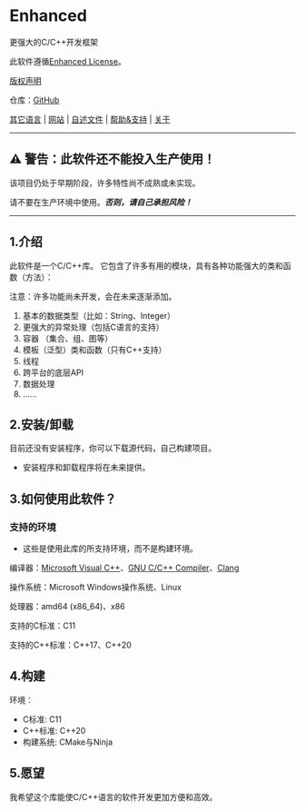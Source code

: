 # Enhanced

更强大的C/C++开发框架

此软件遵循[Enhanced License](../../LICENSE)。

[版权声明](../../COPYRIGHT)

仓库：[GitHub](https://github.com/sharedwonder/Enhanced)

[其它语言](../README.Languages.md) | [网站](https://sharedwonder.github.io/enhanced-website) | [自述文件](README.md) | [帮助&支持](Help-Support.md) | [关于](About.md)

---

## ⚠ **警告：此软件还不能投入生产使用！**

该项目仍处于早期阶段，许多特性尚不成熟或未实现。

请不要在生产环境中使用。***否则，请自己承担风险！***

---

## 1.介绍

此软件是一个C/C++库。
它包含了许多有用的模块，具有各种功能强大的类和函数（方法）：

注意：许多功能尚未开发，会在未来逐渐添加。

1. 基本的数据类型（比如：String、Integer）
2. 更强大的异常处理（包括C语言的支持）
3. 容器 （集合、组、图等）
4. 模板（泛型）类和函数（只有C++支持）
5. 线程
6. 跨平台的底层API
7. 数据处理
8. ……

## 2.安装/卸载

目前还没有安装程序，你可以下载源代码，自己构建项目。

- 安装程序和卸载程序将在未来提供。

## 3.如何使用此软件？

### 支持的环境

- 这些是使用此库的所支持环境，而不是构建环境。

编译器：[Microsoft Visual C++](https://visualstudio.microsoft.com/vs/features/cplusplus/)、[GNU C/C++ Compiler](https://gcc.gnu.org/)、[Clang](https://clang.llvm.org/)

操作系统：Microsoft Windows操作系统、Linux

处理器：amd64 (x86_64)、x86

支持的C标准：C11

支持的C++标准：C++17、C++20

## 4.构建

环境：

- C标准: C11
- C++标准: C++20
- 构建系统: CMake与Ninja

## 5.愿望

我希望这个库能使C/C++语言的软件开发更加方便和高效。
